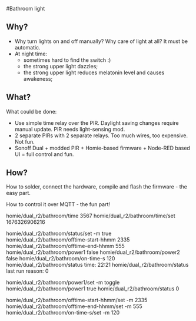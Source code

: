 #Bathroom light

## Why?
- Why turn lights on and off manually? Why care of light at all? It must be automatic.
- At night time: 
  * sometimes hard to find the switch :)
  * the strong upper light dazzles;
  * the strong upper light reduces melatonin level and causes awakeness;

## What?
What could be done:
- Use simple time relay over the PIR. Daylight saving changes require manual update. PIR needs light-sensing mod.
- 2 separate PIRs with 2 separate relays. Too much wires, too expensive. Not fun.
- Sonoff Dual + modded PIR + Homie-based firmware + Node-RED based UI = full control and fun.


## How?
How to solder, connect the hardware, compile and flash the firmware - the easy part.

How to control it over MQTT - the fun part!

homie/dual_r2/bathroom/time 3567
homie/dual_r2/bathroom/time/set 1676326906216

homie/dual_r2/bathroom/status/set -m true
homie/dual_r2/bathroom/offtime-start-hhmm 2335
homie/dual_r2/bathroom/offtime-end-hhmm 555
homie/dual_r2/bathroom/power1 false
homie/dual_r2/bathroom/power2 false
homie/dual_r2/bathroom/on-time-s 120
homie/dual_r2/bathroom/status time: 22:21
homie/dual_r2/bathroom/status last run reason: 0

homie/dual_r2/bathroom/power1/set -m toggle
homie/dual_r2/bathroom/power1 true
homie/dual_r2/bathroom/status 0

homie/dual_r2/bathroom/offtime-start-hhmm/set -m 2335
homie/dual_r2/bathroom/offtime-end-hhmm/set -m 555
homie/dual_r2/bathroom/on-time-s/set -m 120
